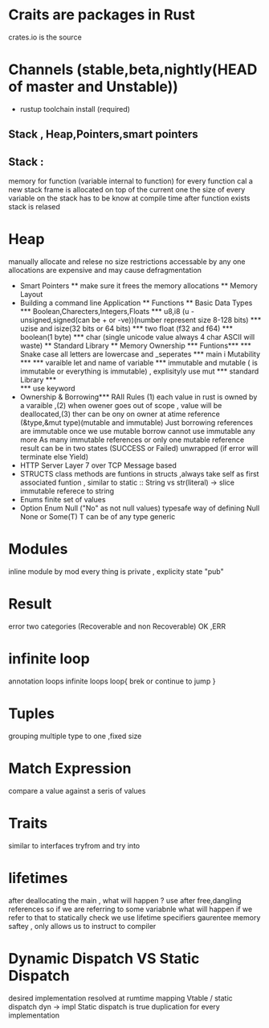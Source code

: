 # Craits are packages in Rust
 crates.io is the source
# Channels (stable,beta,nightly(HEAD of master and Unstable))
* rustup toolchain install (required)
## Stack , Heap,Pointers,smart pointers
## Stack :
 memory for function (variable internal to function) 
 for every function cal a new stack frame is allocated on top of the current one
 the size of every variable on the stack has to be know at compile time
 after function exists stack is relased

# Heap
 manually allocate and relese
 no size restrictions 
 accessable by any one
 allocations are expensive and may cause defragmentation
* Smart Pointers
** make sure it frees the memory allocations
** Memory Layout
* Building a command line Application
** Functions
** Basic Data Types
*** Boolean,Charecters,Integers,Floats
*** u8,i8 (u -unsigned,signed(can be + or -ve))(number represent size 8-128 bits)
*** uzise and isize(32 bits or 64 bits)
*** two float (f32 and f64)
*** boolean(1 byte)
*** char (single unicode value always 4 char ASCII will waste)
** Standard Library
** Memory Ownership
*** Funtions***
*** Snake case all letters are lowercase and _seperates
***  main i Mutability ***
*** varaible let and name of variable
*** immutable and mutable ( is immutable or everything is immutable) , explisityly use mut
*** standard Library ***  
*** use keyword
* Ownership & Borrowing*** 
 RAII
 Rules (1) each value in rust is owned by a varaible ,(2) when owener goes out of scope , value will be deallocated,(3) ther can be ony on owner at atime
 reference (&type,&mut type)(mutable and immutable)
 Just borrowing 
 references are immutable
 once we use mutable borrow cannot use immutable  any more
 As many immutable references or only one mutable reference
 result can be in two states (SUCCESS or Failed)
 unwrapped (if error will terminate else Yield)
* HTTP Server
Layer 7 over TCP
 Message based
* STRUCTS
class
methods are funtions in structs ,always take self as first
associated funtion , similar to static ::
String vs str(literal) -> slice immutable referece to string
* Enums
finite set of values
* Option Enum
Null ("No" as not null values)
typesafe way of defining Null
None or Some(T)
T can be of any type generic
# Modules
inline module by mod
every thing is private , explicity state "pub"
# Result
error two categories (Recoverable and non Recoverable)
OK ,ERR
# infinite loop 
annotation
loops
infinite loops
loop{
brek  or continue to jump
}
# Tuples
grouping multiple type to one ,fixed size 
# Match Expression
compare a value against a seris of values 
# Traits
similar to interfaces
tryfrom and try into

# lifetimes
after deallocating the main , what will happen ? use after free,dangling references
so if we are referring to some variabnle what will happen if we refer to that 
to statically check we use lifetime specifiers
gaurentee memory saftey , only allows us to instruct to compiler
# Dynamic Dispatch VS Static Dispatch
desired implementation resolved at rumtime
mapping Vtable / static dispatch dyn -> impl
Static dispatch is true duplication for every implementation